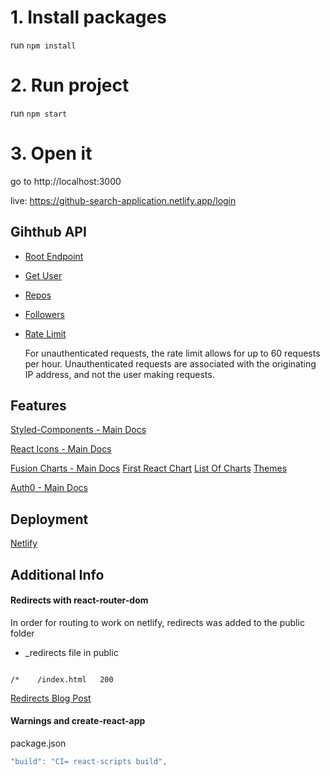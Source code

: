# 1. Install packages
run `npm install`

# 2. Run project
run `npm start`

# 3. Open it
go to http://localhost:3000

live:  https://github-search-application.netlify.app/login

## Gihthub API

- [Root Endpoint](https://api.github.com)
- [Get User](https://api.github.com/users/boomboomray)
- [Repos](https://api.github.com/users/boomboomray/repos?per_page=100)
- [Followers](https://api.github.com/users/boomboomray/followers)
- [Rate Limit](https://api.github.com/rate_limit)

  For unauthenticated requests, the rate limit allows for up to 60 requests per hour. Unauthenticated requests are associated with the originating IP address, and not the user making requests.
  
## Features
[Styled-Components - Main Docs](https://styled-components.com/)

[React Icons - Main Docs](https://react-icons.github.io/react-icons/)


[Fusion Charts - Main Docs](https://www.fusioncharts.com/)
[First React Chart](https://www.fusioncharts.com/dev/getting-started/react/your-first-chart-using-react)
[List Of Charts](https://www.fusioncharts.com/dev/chart-guide/list-of-charts)
[Themes](https://www.fusioncharts.com/dev/themes/introduction-to-themes)

[Auth0 - Main Docs](https://auth0.com/)


## Deployment

[Netlify](https://www.netlify.com/)

## Additional Info

#### Redirects with react-router-dom

In order for routing to work on netlify, redirects was added to the public folder

- \_redirects file in public

```

/*    /index.html   200

```

[Redirects Blog Post](https://dev.to/dance2die/page-not-found-on-netlify-with-react-router-58mc)

#### Warnings and create-react-app

package.json

```js
"build": "CI= react-scripts build",
```


